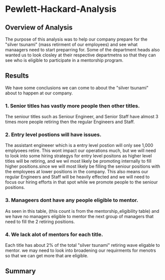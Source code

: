 # Pewlett-Hackard-Analysis
## Overview of Analysis
The purpose of this analysis was to help our company prepare for the "silver tsunami" (mass retirment of our employees) and see what manaagers need to start preparring for. Some of the department heads also wanted us to look closley at their respective departmetns so that they can see who is eligible to participate in a mentorship program. 

## Results
We have some conclusions we can come to about the "silver tsunami" about to happen at our company.

### 1. Senior titles has vastly more people then other titles.
The seniour titles such as Seniour Engineer, and Senior Staff have almost 3 times more people retiring then the regular Engineers and Staff. 

### 2. Entry level postions will have issues.
The assistant engineeer which is a entry level postion will only see 1,000 emplyoees retire. This wont impact our operations much, but we will need to look into some hiring strategys for entry level positons as higher level titles will be retiring, and we wil most likely be promoting internally to fill higher positions.since we will most likely be filling the seniour positions with the employees at lower positions in the company. This also means our regular Engineers and Staff will be heavily effected and we will need to focus our hiring efforts in that spot while we promote people to the seniour positions.

### 3. Manageers dont have any people eligible to mentor.
As seen in this table, (this count is from the mentorship_eligibility table) and we have no managers eligible to mentor the next group of managers that need to fill the 2 retiring positions. 

### 4. We lack alot of mentors for each title.
Each title has about 2% of the total "silver tsunami" retiring wave eligable to mentor. we may need to look into broadening our requirments for menotrs so that we can get more that are eligible.


## Summary
